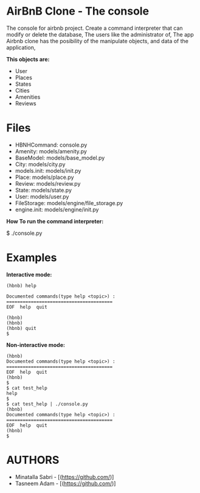 # AirBnB Clone - The console

The console for airbnb project. Create a command interpreter that can modify or
delete the database, The users like the administrator of,
The app Airbnb clone has the posibility of the manipulate objects,
and data of the application,

__This objects are:__

* User
* Places
* States
* Cities
* Amenities
* Reviews

# Files

* HBNHCommand: console.py
* Amenity: models/amenity.py
* BaseModel: models/base_model.py
* City: models/city.py
* models.init: models/init.py
* Place: models/place.py
* Review: models/review.py
* State: models/state.py
* User: models/user.py
* FileStorage: models/engine/file_storage.py
* engine.init: models/engine/init.py

**How To run the command interpreter:**

$ ./console.py

# Examples

__Interactive mode:__


```$ ./console.py
(hbnb) help

Documented commands(type help <topic>) :
=======================================
EOF  help  quit

(hbnb)
(hbnb)
(hbnb) quit
$
```

**Non-interactive mode:**


```$ echo "help" | ./console.py
(hbnb)
Documented commands(type help <topic>) :
=======================================
EOF  help  quit
(hbnb)
$
$ cat test_help
help
$
$ cat test_help | ./console.py
(hbnb)
Documented commands(type help <topic>) :
=======================================
EOF  help  quit
(hbnb)
$
```

# AUTHORS

* Minatalla Sabri - [(https://github.com/<Minatallasabr>)]
* Tasneem Adam - [(https://github.com/<Sooma93>)]
